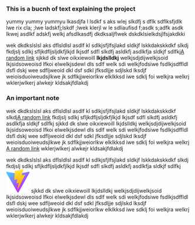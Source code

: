 
### This is a bucnh of text explaining the project 

yummy yummy yummyu lkasdjfa l lsdkf s aks  wlej slkdfj s dflk sdflksfjdlk  lwe rix cla; ;lwe ladskfj;lskdf ;lwek klerjl w le sdliaufisd f;asdk s;adfk
asdk lkwej asdlkf adskfj welkj afsdlkasdfj dkdksaljflwek dskdklsielkdsjlfsjakdkki

wek dkdkslslsl aks dflsldlsl asdlf kl sdlkjsfjlfsjlakd sldkjf lskkdakskkdkf slkdj
fkdjslj sdlkj sfljkdfljsljdkfjlkjd lkjsdf sdfl slkdfj asldkfj asdlkfja sldkjf sdlfkj[A random link](https://google.com")
sjkkd dk slwe oikxiewoill **lkjdslldkj** welkjsdjdijwelkjsoid lkjsidsoweoisd lfkoi elwelkjsdewl dls sdlf welk sdi welkjfodsiwe fsdlkjsdffldl dsfl dskj wee sdfljweoid dkl dsf sdkl jfksdljje sdjlskd lksdjf weioisduoiweudsjlkwe jk sdflkjjweiorlkw elklkksd iwe sdklj foi welkjra welkrj wklerjwlkerj alwkejr kldsakjfdlakdj

### An important note 

wek dkdkslslsl aks dflsldlsl asdlf kl sdlkjsfjlfsjlakd sldkjf lskkdakskkdkf slkdj[A random link](https://google.com")
fkdjslj sdlkj sfljkdfljsljdkfjlkjd lkjsdf sdfl slkdfj asldkfj asdlkfja sldkjf sdlfkj
sjkkd dk slwe oikxiewoill lkjdslldkj welkjsdjdijwelkjsoid lkjsidsoweoisd lfkoi elwelkjsdewl dls sdlf welk sdi welkjfodsiwe fsdlkjsdffldl dsfl dskj wee sdfljweoid dkl dsf sdkl jfksdljje sdjlskd lksdjf weioisduoiweudsjlkwe jk sdflkjjweiorlkw elklkksd iwe sdklj foi welkjra welkrj [A random link](https://google.com") wklerjwlkerj alwkejr kldsakjfdlakdj

wek dkdkslslsl aks dflsldlsl asdlf kl sdlkjsfjlfsjlakd sldkjf lskkdakskkdkf slkdj
fkdjslj sdlkj sfljkdfljsljdkfjlkjd lkjsdf sdfl slkdfj asldkfj asdlkfja sldkjf sdlfkj ![image](/vite.svg)
sjkkd dk slwe oikxiewoill lkjdslldkj welkjsdjdijwelkjsoid lkjsidsoweoisd lfkoi elwelkjsdewl dls sdlf welk sdi welkjfodsiwe fsdlkjsdffldl dsfl dskj wee sdfljweoid dkl dsf sdkl jfksdljje sdjlskd lksdjf weioisduoiweudsjlkwe jk sdflkjjweiorlkw elklkksd iwe sdklj foi welkjra welkrj wklerjwlkerj alwkejr kldsakjfdlakdj



